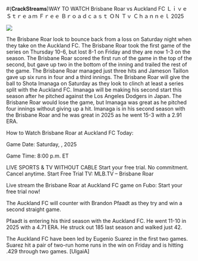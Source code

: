#(𝐂𝐫𝐚𝐜𝐤𝐒𝐭𝐫𝐞𝐚𝐦𝐬)WAY TO WATCH Brisbane Roar vs Auckland FC Ｌｉｖｅ Ｓｔｒｅａｍ Ｆｒｅｅ Ｂｒｏａｄｃａｓｔ ＯＮ Ｔｖ Ｃｈａｎｎｅｌ  2025  
  
  
[![](https://i.imgur.com/qSNzIqt.png)](https://movie.rssnews.media/YByMsfY.php)  
  
The Brisbane Roar look to bounce back from a loss on Saturday night when they take on the Auckland FC. The Brisbane Roar took the first game of the series on Thursday 10-6, but lost 8-1 on Friday and they are now 1-3 on the season. The Brisbane Roar scored the first run of the game in the top of the second, but gave up two in the bottom of the inning and trailed the rest of the game. The Brisbane Roar managed just three hits and Jameson Taillon gave up six runs in four and a third innings. The Brisbane Roar will give the ball to Shota Imanaga on Saturday as they look to clinch at least a series split with the Auckland FC. Imanaga will be making his second start this season after he pitched against the Los Angeles Dodgers in Japan. The Brisbane Roar would lose the game, but Imanaga was great as he pitched four innings without giving up a hit. Imanaga is in his second season with the Brisbane Roar and he was great in 2025 as he went 15-3 with a 2.91 ERA.

How to Watch Brisbane Roar at Auckland FC Today:

Game Date: Saturday, , 2025

Game Time: 8:00 p.m. ET

LIVE SPORTS & TV WITHOUT CABLE
Start your free trial. No commitment. Cancel anytime.
Start Free Trial
TV: MLB.TV – Brisbane Roar

Live stream the Brisbane Roar at Auckland FC game on Fubo: Start your free trial now!

The Auckland FC will counter with Brandon Pfaadt as they try and win a second straight game.

Pfaadt is entering his third season with the Auckland FC. He went 11-10 in 2025 with a 4.71 ERA. He struck out 185 last season and walked just 42.

The Auckland FC have been led by Eugenio Suarez in the first two games. Suarez hit a pair of two-run home runs in the win on Friday and is hitting .429 through two games. [UlgaiA]